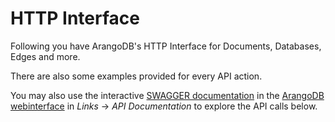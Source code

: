 HTTP Interface
==============

Following you have ArangoDB's HTTP Interface for Documents, Databases, Edges and more.

There are also some examples provided for every API action. 

You may also use the interactive [SWAGGER documentation](http://swagger.io) in the [ArangoDB webinterface](../WebInterface/README.md)
in *Links* -> *API Documentation* to explore the API calls below.